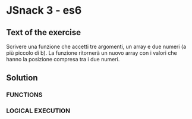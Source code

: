 # JSnack 3 - es6

## Text of the exercise
Scrivere una funzione che accetti tre argomenti, un array e due numeri (a più piccolo di b).
La funzione ritornerà un nuovo array con i valori che hanno la posizione compresa tra i due numeri.

## Solution

### FUNCTIONS

### LOGICAL EXECUTION


